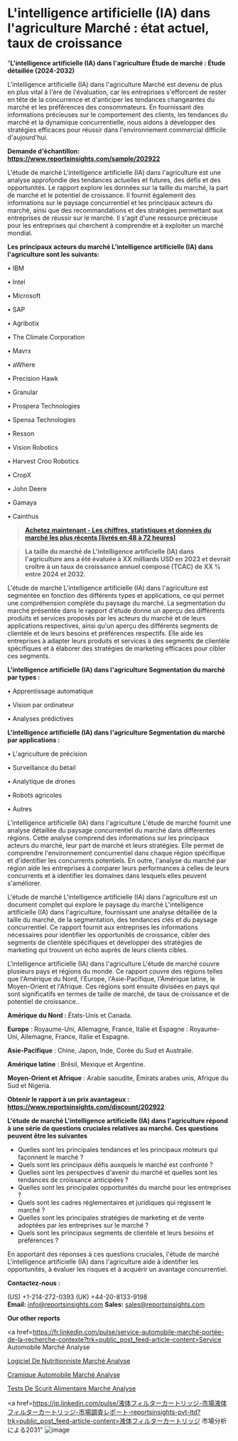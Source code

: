 # L'intelligence artificielle (IA) dans l'agriculture Marché : état actuel, taux de croissance

"<strong>L'intelligence artificielle (IA) dans l'agriculture Étude de marché : Étude détaillée (2024-2032)</strong>

L'intelligence artificielle (IA) dans l'agriculture Marché est devenu de plus en plus vital à l'ère de l'évaluation, car les entreprises s'efforcent de rester en tête de la concurrence et d'anticiper les tendances changeantes du marché et les préférences des consommateurs. En fournissant des informations précieuses sur le comportement des clients, les tendances du marché et la dynamique concurrentielle, nous aidons à développer des stratégies efficaces pour réussir dans l'environnement commercial difficile d'aujourd'hui.

<strong>Demande d'échantillon: <a href=https://www.reportsinsights.com/sample/202922>https://www.reportsinsights.com/sample/202922</a></strong>

L'étude de marché L'intelligence artificielle (IA) dans l'agriculture est une analyse approfondie des tendances actuelles et futures, des défis et des opportunités. Le rapport explore les données sur la taille du marché, la part de marché et le potentiel de croissance. Il fournit également des informations sur le paysage concurrentiel et les principaux acteurs du marché, ainsi que des recommandations et des stratégies permettant aux entreprises de réussir sur le marché. Il s'agit d'une ressource précieuse pour les entreprises qui cherchent à comprendre et à exploiter un marché mondial.

<strong>Les principaux acteurs du marché L'intelligence artificielle (IA) dans l'agriculture sont les suivants:</strong>

• IBM

• Intel

• Microsoft

• SAP

• Agribotix

• The Climate Corporation

• Mavrx

• aWhere

• Precision Hawk

• Granular

• Prospera Technologies

• Spensa Technologies

• Resson

• Vision Robotics

• Harvest Croo Robotics

• CropX

• John Deere

• Gamaya

• Cainthus
<blockquote><a href=https://www.reportsinsights.com/buynow/202922><span style=text-decoration: underline;><strong>Achetez maintenant - Les chiffres, statistiques et données du marché les plus récents [livrés en 48 à 72 heures]</strong></span></a></blockquote>
<blockquote><span style=text-decoration: underline;><strong>La taille du marché de L'intelligence artificielle (IA) dans l'agriculture ans a été évaluée à XX milliards USD en 2023 et devrait croître à un taux de croissance annuel composé (TCAC) de XX % entre 2024 et 2032.</strong></span></blockquote>
L'étude de marché L'intelligence artificielle (IA) dans l'agriculture est segmentée en fonction des différents types et applications, ce qui permet une compréhension complète du paysage du marché. La segmentation du marché présentée dans le rapport d'étude donne un aperçu des différents produits et services proposés par les acteurs du marché et de leurs applications respectives, ainsi qu'un aperçu des différents segments de clientèle et de leurs besoins et préférences respectifs. Elle aide les entreprises à adapter leurs produits et services à des segments de clientèle spécifiques et à élaborer des stratégies de marketing efficaces pour cibler ces segments.

<strong>L'intelligence artificielle (IA) dans l'agriculture Segmentation du marché par types :</strong>

• Apprentissage automatique

• Vision par ordinateur

• Analyses prédictives

<strong>L'intelligence artificielle (IA) dans l'agriculture Segmentation du marché par applications :</strong>

• L'agriculture de précision

• Surveillance du bétail

• Analytique de drones

• Robots agricoles

• Autres

L'intelligence artificielle (IA) dans l'agriculture L'étude de marché fournit une analyse détaillée du paysage concurrentiel du marché dans différentes régions. Cette analyse comprend des informations sur les principaux acteurs du marché, leur part de marché et leurs stratégies. Elle permet de comprendre l'environnement concurrentiel dans chaque région spécifique et d'identifier les concurrents potentiels. En outre, l'analyse du marché par région aide les entreprises à comparer leurs performances à celles de leurs concurrents et à identifier les domaines dans lesquels elles peuvent s'améliorer.

L'étude de marché L'intelligence artificielle (IA) dans l'agriculture est un document complet qui explore le paysage du marché L'intelligence artificielle (IA) dans l'agriculture, fournissant une analyse détaillée de la taille du marché, de la segmentation, des tendances clés et du paysage concurrentiel. Ce rapport fournit aux entreprises les informations nécessaires pour identifier les opportunités de croissance, cibler des segments de clientèle spécifiques et développer des stratégies de marketing qui trouvent un écho auprès de leurs clients cibles.

L'intelligence artificielle (IA) dans l'agriculture L'étude de marché couvre plusieurs pays et régions du monde. Ce rapport couvre des régions telles que l'Amérique du Nord, l'Europe, l'Asie-Pacifique, l'Amérique latine, le Moyen-Orient et l'Afrique. Ces régions sont ensuite divisées en pays qui sont significatifs en termes de taille de marché, de taux de croissance et de potentiel de croissance..

<strong>Amérique du Nord :</strong> États-Unis et Canada.

<strong>Europe</strong> : Royaume-Uni, Allemagne, France, Italie et Espagne : Royaume-Uni, Allemagne, France, Italie et Espagne.

<strong>Asie-Pacifique</strong> : Chine, Japon, Inde, Corée du Sud et Australie.

<strong>Amérique latine</strong> : Brésil, Mexique et Argentine.

<strong>Moyen-Orient et Afrique</strong> : Arabie saoudite, Émirats arabes unis, Afrique du Sud et Nigeria.

<strong>Obtenir le rapport à un prix avantageux : <a href=https://www.reportsinsights.com/discount/202922>https://www.reportsinsights.com/discount/202922</a></strong>

<strong>L'étude de marché L'intelligence artificielle (IA) dans l'agriculture répond à une série de questions cruciales relatives au marché. Ces questions peuvent être les suivantes</strong>
<ul>
  <li>Quelles sont les principales tendances et les principaux moteurs qui façonnent le marché ?</li>
  <li>Quels sont les principaux défis auxquels le marché est confronté ?</li>
  <li>Quelles sont les perspectives d'avenir du marché et quelles sont les tendances de croissance anticipées ?</li>
  <li>Quelles sont les principales opportunités du marché pour les entreprises ?</li>
  <li>Quels sont les cadres réglementaires et juridiques qui régissent le marché ?</li>
  <li>Quelles sont les principales stratégies de marketing et de vente adoptées par les entreprises sur le marché ?</li>
  <li>Quels sont les principaux segments de clientèle et leurs besoins et préférences ?</li>
</ul>
En apportant des réponses à ces questions cruciales, l'étude de marché L'intelligence artificielle (IA) dans l'agriculture aide à identifier les opportunités, à évaluer les risques et à acquérir un avantage concurrentiel.

<strong>Contactez-nous :</strong>

(US) +1-214-272-0393
(UK) +44-20-8133-9198
<strong>Email:</strong> <a>info@reportsinsights.com</a>
<strong>Sales:</strong> <a>sales@reportsinsights.com</a>

<strong>Our other reports</strong>

<a href=https://fr.linkedin.com/pulse/service-automobile-marché-portée-de-la-recherche-contexte?trk=public_post_feed-article-content>Service Automobile Marché Analyse</a>

<a href=https://www.linkedin.com/pulse/logiciel-de-nutritionniste-march%C3%A9-analyse-2pdhf/>Logiciel De Nutritionniste Marché Analyse</a>

<a href=https://www.linkedin.com/pulse/c%C3%A9ramique-automobile-march%C3%A9-analyse-et-pr%C3%A9visions-epe3f/>Cramique Automobile Marché Analyse</a>

<a href=https://www.linkedin.com/pulse/tests-de-s%C3%A9curit%C3%A9-alimentaire-march%C3%A9-r%C3%A9alisations-ohh9f/>Tests De Scurit Alimentaire Marché Analyse</a>

<a href=https://jp.linkedin.com/pulse/液体フィルターカートリッジ-市場液体フィルターカートリッジ-市場調査レポート-reportsinsights-pvt-ltd?trk=public_post_feed-article-content>液体フィルターカートリッジ 市場分析による2031</a>"
![image](https://github.com/daminid12/RImarketTech/assets/158430485/f0acd916-816b-4ac7-bf54-d97b5da2fffc)
